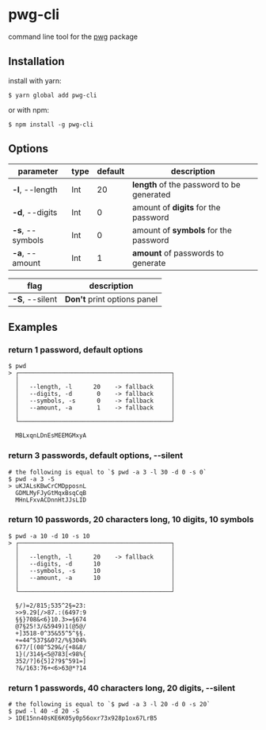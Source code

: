# pwg-cli

command line tool for the [pwg](https://github.com/vgesteljasper/pwg) package

## Installation

install with yarn:

```Shell
$ yarn global add pwg-cli
```

or with npm:

```Shell
$ npm install -g pwg-cli
```

## Options

parameter | type | default | description
--- | --- | --- | ---
**-l**, --length | Int | 20 | **length** of the password to be generated
**-d**, --digits | Int | 0 | amount of **digits** for the password
**-s**, --symbols | Int | 0 | amount of **symbols** for the password
**-a**, --amount | Int | 1 | **amount** of passwords to generate

flag | description
--- | ---
**-S**, --silent | **Don't** print options panel

## Examples

### return 1 password, default options

```Shell
$ pwd
> ┌───────────────────────────────────────────┐
  │                                           │
  │   --length, -l      20    -> fallback     │
  │   --digits, -d       0    -> fallback     │
  │   --symbols, -s      0    -> fallback     │
  │   --amount, -a       1    -> fallback     │
  │                                           │
  └───────────────────────────────────────────┘

  MBLxqnLDnEsMEEMGMxyA
```

### return 3 passwords, default options, --silent

```Shell
# the following is equal to `$ pwd -a 3 -l 30 -d 0 -s 0`
$ pwd -a 3 -S
> uKJALsKBwCrCMDpposnL
  GDMLMyFJyGtMqxBsqCqB
  MHnLFxvACDnnHtJJsLID
```

### return 10 passwords, 20 characters long, 10 digits, 10 symbols

```Shell
$ pwd -a 10 -d 10 -s 10
> ┌───────────────────────────────────────────┐
  │                                           │
  │   --length, -l      20    -> fallback     │
  │   --digits, -d      10                    │
  │   --symbols, -s     10                    │
  │   --amount, -a      10                    │
  │                                           │
  └───────────────────────────────────────────┘

  §/)=2/815;535^2§=23:
  >>9.29[/>87.:(6497:9
  §§}708&<6}10.3>=§674
  @7§25!3/&5949)1(@5@/
  +]3518-0^35&55^5^§§.
  +=44^537$&0?2/%§304%
  677/[(08^529&/{+8&8/
  1}(/314§<5@783[<98%{
  352/?]6{5]2?9$^591=]
  ?&/163:76+<6>63@*?14
```

### return 1 passwords, 40 characters long, 20 digits, --silent

```Shell
# the following is equal to `$ pwd -a 3 -l 20 -d 0 -s 20`
$ pwd -l 40 -d 20 -S
> 1DE15nn40sKE6K05y0p56oxr73x928p1ox67LrB5
```
